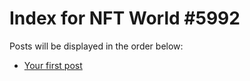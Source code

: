 # Index for NFT World #5992
Posts will be displayed in the order below:

- [Your first post](./001-first.md)

